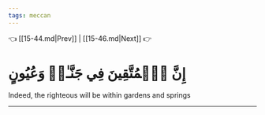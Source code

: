 ```yaml
---
tags: meccan
---
```


👈 [[15-44.md|Prev]] | [[15-46.md|Next]] 👉

# إِنَّ ٱلۡمُتَّقِينَ فِي جَنَّـٰتٖ وَعُيُونٍ

Indeed, the righteous will be within gardens and springs

---


